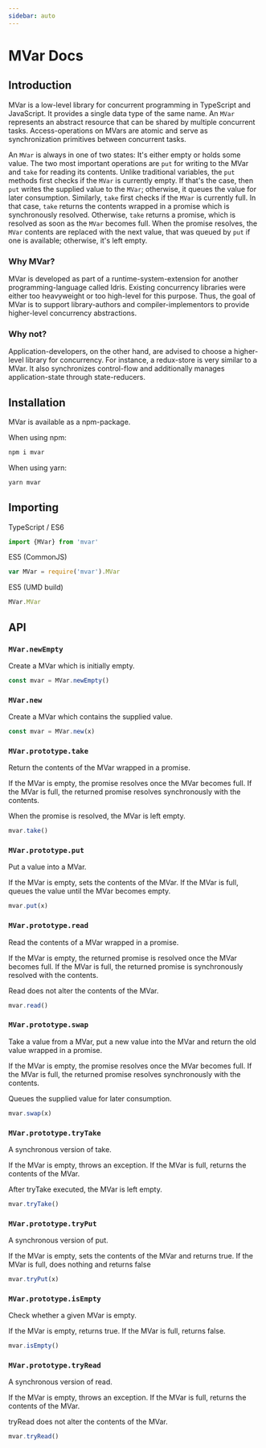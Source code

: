 ```yaml
---
sidebar: auto
---
```


# MVar Docs

## Introduction

MVar is a low-level library for concurrent programming in TypeScript and JavaScript. It provides a single data type of the same name. An `MVar` represents an abstract resource that can be shared by multiple concurrent tasks. Access-operations on MVars are atomic and serve as synchronization primitives between concurrent tasks.

An `MVar` is always in one of two states: It's either empty or holds some value. The two most important operations are `put` for writing to the MVar and `take` for reading its contents. Unlike traditional variables, the `put` methods first checks if the `MVar` is currently empty. If that's the case, then `put` writes the supplied value to the `MVar`; otherwise, it queues the value for later consumption. Similarly, `take` first checks if the `MVar` is currently full. In that case, `take` returns the contents wrapped in a promise which is synchronously resolved. Otherwise, `take` returns a promise, which is resolved as soon as the `MVar` becomes full. When the promise resolves, the `MVar` contents are replaced with the next value, that was queued by `put` if one is available; otherwise, it's left empty.

### Why MVar?

MVar is developed as part of a runtime-system-extension for another programming-language called Idris. Existing concurrency libraries were either too heavyweight or too high-level for this purpose. Thus, the goal of MVar is to support library-authors and compiler-implementors to provide higher-level concurrency abstractions.

### Why not?

Application-developers, on the other hand, are advised to choose a higher-level library for concurrency. For instance, a redux-store is very similar to a MVar. It also synchronizes control-flow and additionally manages application-state through state-reducers.


## Installation

MVar is available as a npm-package.

When using npm:

~~~bash
npm i mvar
~~~

When using yarn:

~~~bash
yarn mvar
~~~

## Importing

TypeScript / ES6

~~~ts
import {MVar} from 'mvar'
~~~

ES5 (CommonJS)

~~~js
var MVar = require('mvar').MVar
~~~


ES5 (UMD build)

~~~js
MVar.MVar
~~~

## API

### `MVar.newEmpty`

Create a MVar which is initially empty.

~~~ts
const mvar = MVar.newEmpty()
~~~

### `MVar.new`

Create a MVar which contains the supplied value.

~~~ts
const mvar = MVar.new(x)
~~~

### `MVar.prototype.take`

Return the contents of the MVar wrapped in a promise.

If the MVar is empty, the promise resolves once the MVar becomes full.
If the MVar is full, the returned promise resolves synchronously
with the contents.

When the promise is resolved, the MVar is left empty.

~~~ts
mvar.take()
~~~

### `MVar.prototype.put`

Put a value into a MVar.

If the MVar is empty, sets the contents of the MVar.
If the MVar is full, queues the value until the MVar becomes empty.

~~~ts
mvar.put(x)
~~~

### `MVar.prototype.read`

Read the contents of a MVar wrapped in a promise.

If the MVar is empty, the returned promise is resolved once the MVar
becomes full.
If the MVar is full, the returned promise is synchronously
resolved with the contents.

Read does not alter the contents of the MVar.

~~~ts
mvar.read()
~~~

### `MVar.prototype.swap`

Take a value from a MVar, put a new value into the MVar and return the old value wrapped in a promise.

If the MVar is empty, the promise resolves once the MVar becomes full.
If the MVar is full, the returned promise resolves synchronously
with the contents.

Queues the supplied value for later consumption.

~~~ts
mvar.swap(x)
~~~

### `MVar.prototype.tryTake`

A synchronous version of take.

If the MVar is empty, throws an exception.
If the MVar is full, returns the contents of the MVar.

After tryTake executed, the MVar is left empty.

~~~ts
mvar.tryTake()
~~~


### `MVar.prototype.tryPut`

A synchronous version of put.

If the MVar is empty, sets the contents of the MVar and returns true.
If the MVar is full, does nothing and returns false

~~~ts
mvar.tryPut(x)
~~~

### `MVar.prototype.isEmpty`

Check whether a given MVar is empty.

If the MVar is empty, returns true.
If the MVar is full, returns false.

~~~ts
mvar.isEmpty()
~~~

### `MVar.prototype.tryRead`

A synchronous version of read.

If the MVar is empty, throws an exception.
If the MVar is full, returns the contents of the MVar.

tryRead does not alter the contents of the MVar.

~~~ts
mvar.tryRead()
~~~
